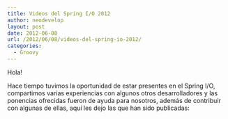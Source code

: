 ```yaml
---
title: Videos del Spring I/O 2012
author: neodevelop
layout: post
date: 2012-06-08
url: /2012/06/08/videos-del-spring-io-2012/
categories:
  - Groovy
---
```

Hola!

Hace tiempo tuvimos la oportunidad de estar presentes en el Spring I/O, compartimos varias experiencias con algunos otros desarrolladores y las ponencias ofrecidas fueron de ayuda para nosotros, además de contribuir con algunas de ellas, aquí les dejo las que han sido publicadas: